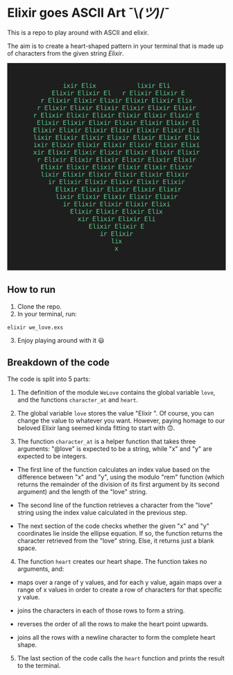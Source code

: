 # Elixir goes ASCII Art ¯\\_(ツ)_/¯

This is a repo to play around with ASCII and elixir.

The aim is to create a heart-shaped pattern in your terminal that is made up of characters from the given string _Elixir_.

![Alt text](images/ASCII_heart_elixir.png)

## How to run

1. Clone the repo.
2. In your terminal, run:

```zsh
elixir we_love.exs
```

3. Enjoy playing around with it 😃

## Breakdown of the code

The code is split into 5 parts:

1. The definition of the module `WeLove` contains the global variable `love`, and the functions `character_at` and `heart`.

2. The global variable `love` stores the value "Elixir ". Of course, you can change the value to whatever you want. However, paying homage to our beloved Elixir lang seemed kinda fitting to start with 🙃.

3. The function `character_at` is a helper function that takes three arguments: "@love" is expected to be a string, while "x" and "y" are expected to be integers.

* The first line of the function calculates an index value based on the difference between "x" and "y", using the modulo "rem" function (which returns the remainder of the division of its first argument by its second argument) and the length of the "love" string.

* The second line of the function retrieves a character from the "love" string using the index value calculated in the previous step.

* The next section of the code checks whether the given "x" and "y" coordinates lie inside the ellipse equation. If so, the function returns the character retrieved from the "love" string. Else, it returns just a blank space.

4. The function `heart` creates our heart shape. The function takes no arguments, and:

* maps over a range of y values, and for each y value, again maps over a range of x values in order to create a row of characters for that specific y value.

* joins the characters in each of those rows to form a string.

* reverses the order of all the rows to make the heart point upwards.

* joins all the rows with a newline character to form the complete heart shape.

5. The last section of the code calls the `heart` function and prints the result to the terminal.